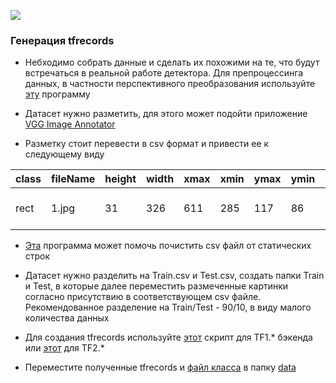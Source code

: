 ![](https://github.com/IgorSondors/text_detector/blob/master/generate_tfrecords/structure.jpeg)

### Генерация tfrecords

- Небходимо собрать данные и сделать их похожими на те, что будут встречаться в реальной работе детектора. Для препроцессинга данных, в частности перспективного преобразования используйте [эту](https://github.com/IgorSondors/CV-preprocessing/blob/master/warp_4clics.py) программу

- Датасет нужно разметить, для этого может подойти приложение [VGG Image Annotator](http://www.robots.ox.ac.uk/~vgg/software/via/via.html)

- Разметку стоит перевести в csv формат и привести ее к следующему виду

class| fileName| height|width|xmax|	xmin|	ymax|	ymin|	text
 ---| ---| ---| ---| ---| ---| ---| ---| ---
rect|	1.jpg|	31|	326|	611|	285|	117|	86|	25 ОТДЕЛОМ МИЛИЦИИ

- [Эта](https://github.com/IgorSondors/cv-trash/blob/master/static_str_delete.py) программа может помочь почистить csv файл от статических строк

- Датасет нужно разделить на Train.csv и Test.csv, создать папки Train и Test, в которые далее переместить размеченные картинки согласно присутствию в соответствующем csv файле. Рекомендованное разделение на Train/Test - 90/10, в виду малого количества данных

- Для создания tfrecords используйте [этот](https://github.com/IgorSondors/text_detector/blob/master/generate_tfrecords/generate_tfrecord.py) скрипт для TF1.* бэкенда или [этот](https://github.com/IgorSondors/text_detector/blob/master/generate_tfrecords/TF2_generate_tfrecord.py) для TF2.*

- Переместите полученные tfrecords и [файл класса](https://github.com/IgorSondors/text_detector/blob/master/object-detection.pbtxt) в папку [data](https://github.com/tensorflow/models/tree/master/research/object_detection/data)
